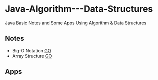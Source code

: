# Java-Algorithm---Data-Structures
Java Basic Notes and Some Apps Using Algorithm &amp; Data Structures

## Notes
  * Big-O Notation [GO](https://github.com/HopeMashal/Java-Algorithm---Data-Structures/blob/master/Notes/Big-O_Notation.txt)
  * Array Structure [GO](https://github.com/HopeMashal/Java-Algorithm---Data-Structures/blob/master/Notes/Array_Structure.txt)

## Apps

